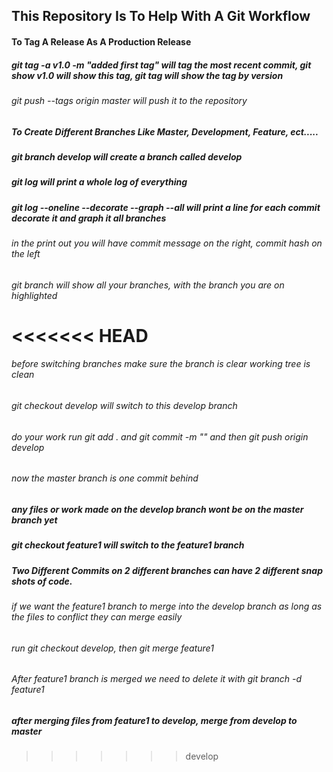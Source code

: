 ## This Repository Is To Help With A Git Workflow

#### To Tag A Release As A Production Release

##### git tag -a v1.0 -m "added first tag" will tag the most recent commit, git show v1.0 will show this tag, git tag will show the tag by version

###### git push --tags origin master will push it to the repository

##### To Create Different Branches Like Master, Development, Feature, ect.....

##### git branch develop will create a branch called develop

##### git log will print a whole log of everything

##### git log --oneline --decorate --graph --all will print a line for each commit decorate it and graph it all branches

###### in the print out you will have commit message on the right, commit hash on the left

###### git branch will show all your branches, with the branch you are on highlighted
<<<<<<< HEAD
=======

###### before switching branches make sure the branch is clear working tree is clean

###### git checkout develop will switch to this develop branch

###### do your work run git add . and git commit -m "" and then git push origin develop

###### now the master branch is one commit behind

##### any files or work made on the develop branch wont be on the master branch yet

##### git checkout feature1 will switch to the feature1 branch

##### Two Different Commits on 2 different branches can have 2 different snap shots of code.

###### if we want the feature1 branch to merge into the develop branch as long as the files to conflict they can merge easily

###### run git checkout develop, then git merge feature1

###### After feature1 branch is merged we need to delete it with git branch -d feature1

##### after merging files from feature1 to develop, merge from develop to master
>>>>>>> develop

